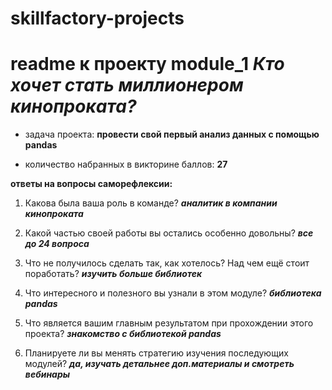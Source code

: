 # skillfactory-projects
# readme к проекту module_1 *Кто хочет стать миллионером кинопроката?*
- задача проекта: **провести свой первый анализ данных с помощью pandas**

- количество набранных в викторине баллов: **27**

**ответы на вопросы саморефлексии:**

1. Какова была ваша роль в команде? ***аналитик в компании кинопроката***

2. Какой частью своей работы вы остались особенно довольны? ***все до 24 вопроса***

3. Что не получилось сделать так, как хотелось? Над чем ещё стоит поработать? ***изучить больше библиотек***

4. Что интересного и полезного вы узнали в этом модуле? ***библиотека pandas***

5. Что является вашим главным результатом при прохождении этого проекта? ***знакомство с библиотекой pandas***

6. Планируете ли вы менять стратегию изучения последующих модулей? ***да, изучать детальнее доп.материалы и смотреть вебинары***
